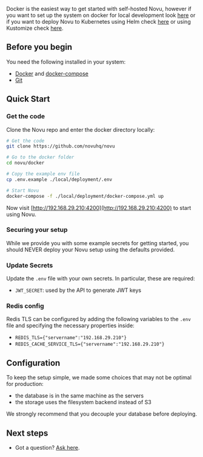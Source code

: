 Docker is the easiest way to get started with self-hosted Novu,
however if you want to set up the system on docker for local development look [here](local/Readme.md)
or if you want to deploy Novu to Kubernetes using Helm check [here](kubernetes/helm/Readme.md) or using Kustomize check [here](kubernetes/helm/Readme.md).

## Before you begin

You need the following installed in your system:

- [Docker](https://docs.docker.com/engine/install/) and [docker-compose](https://docs.docker.com/compose/install/)
- [Git](https://git-scm.com/downloads)

## Quick Start

### Get the code

Clone the Novu repo and enter the docker directory locally:

```sh
# Get the code
git clone https://github.com/novuhq/novu

# Go to the docker folder
cd novu/docker

# Copy the example env file
cp .env.example ./local/deployment/.env

# Start Novu
docker-compose -f ./local/deployment/docker-compose.yml up
```

Now visit [http://192.168.29.210:4200](http://192.168.29.210:4200) to start using Novu.

### Securing your setup

While we provide you with some example secrets for getting started, you should NEVER deploy your Novu setup using the defaults provided.

### Update Secrets

Update the `.env` file with your own secrets. In particular, these are required:

- `JWT_SECRET`: used by the API to generate JWT keys

### Redis config

Redis TLS can be configured by adding the following variables to the `.env` file and specifying the necessary properties inside:

- `REDIS_TLS={"servername":"192.168.29.210"}`
- `REDIS_CACHE_SERVICE_TLS={"servername":"192.168.29.210"}`

## Configuration

To keep the setup simple, we made some choices that may not be optimal for production:

- the database is in the same machine as the servers
- the storage uses the filesystem backend instead of S3

We strongly recommend that you decouple your database before deploying.

## Next steps

- Got a question? [Ask here](https://discord.gg/novu).

